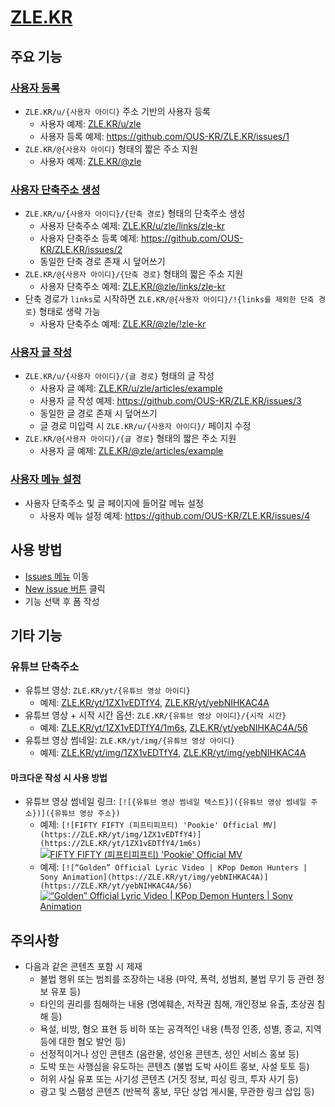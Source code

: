 # [ZLE.KR](https://zle.kr)

## 주요 기능

### [사용자 등록](https://github.com/OUS-KR/ZLE.KR/issues/new?template=01-user-register-by-issue.yml)

- `ZLE.KR/u/{사용자 아이디}` 주소 기반의 사용자 등록
  - 사용자 예제: [ZLE.KR/u/zle](https://zle.kr/u/zle)
  - 사용자 등록 예제: https://github.com/OUS-KR/ZLE.KR/issues/1
- `ZLE.KR/@{사용자 아이디}` 형태의 짧은 주소 지원
  - 사용자 예제: [ZLE.KR/@zle](https://zle.kr/@zle)

### [사용자 단축주소 생성](https://github.com/OUS-KR/ZLE.KR/issues/new?template=02-user-short-url-register-by-issue.yml)

- `ZLE.KR/u/{사용자 아이디}/{단축 경로}` 형태의 단축주소 생성
  - 사용자 단축주소 예제: [ZLE.KR/u/zle/links/zle-kr](https://zle.kr/u/zle/links/zle-kr)
  - 사용자 단축주소 등록 예제: https://github.com/OUS-KR/ZLE.KR/issues/2
  - 동일한 단축 경로 존재 시 덮어쓰기
- `ZLE.KR/@{사용자 아이디}/{단축 경로}` 형태의 짧은 주소 지원
  - 사용자 단축주소 예제: [ZLE.KR/@zle/links/zle-kr](https://zle.kr/@zle/links/zle-kr)
- 단축 경로가 `links`로 시작하면 `ZLE.KR/@{사용자 아이디}/!{links를 제외한 단축 경로}` 형태로 생략 가능
  - 사용자 단축주소 예제: [ZLE.KR/@zle/!zle-kr](https://zle.kr/@zle/!zle-kr)

### [사용자 글 작성](https://github.com/OUS-KR/ZLE.KR/issues/new?template=03-user-article-writing-by-issue.yml)

- `ZLE.KR/u/{사용자 아이디}/{글 경로}` 형태의 글 작성
  - 사용자 글 예제: [ZLE.KR/u/zle/articles/example](https://zle.kr/u/zle/articles/example)
  - 사용자 글 작성 예제: https://github.com/OUS-KR/ZLE.KR/issues/3
  - 동일한 글 경로 존재 시 덮어쓰기
  - 글 경로 미입력 시 `ZLE.KR/u/{사용자 아이디}/` 페이지 수정
- `ZLE.KR/@{사용자 아이디}/{글 경로}` 형태의 짧은 주소 지원
  - 사용자 글 예제: [ZLE.KR/@zle/articles/example](https://zle.kr/@zle/articles/example)
 
### [사용자 메뉴 설정](https://github.com/OUS-KR/ZLE.KR/issues/new?template=04-user-menu-setting-by-issue.yml)

- 사용자 단축주소 및 글 페이지에 들어갈 메뉴 설정
  - 사용자 메뉴 설정 예제: https://github.com/OUS-KR/ZLE.KR/issues/4

## 사용 방법

- [Issues 메뉴](https://github.com/OUS-KR/ZLE.KR/issues) 이동
- [New issue 버튼](https://github.com/OUS-KR/ZLE.KR/issues/new/choose) 클릭
- 기능 선택 후 폼 작성

## 기타 기능

### 유튜브 단축주소

- 유튜브 영상: `ZLE.KR/yt/{유튜브 영상 아이디}`
  - 예제: [ZLE.KR/yt/1ZX1vEDTfY4](https://zle.kr/yt/1ZX1vEDTfY4), [ZLE.KR/yt/yebNIHKAC4A](https://zle.kr/yt/yebNIHKAC4A)
- 유튜브 영상 + 시작 시간 옵션: `ZLE.KR/{유튜브 영상 아이디}/{시작 시간}`
  - 예제: [ZLE.KR/yt/1ZX1vEDTfY4/1m6s](https://zle.kr/yt/1ZX1vEDTfY4/1m6s), [ZLE.KR/yt/yebNIHKAC4A/56](https://zle.kr/yt/yebNIHKAC4A/56)
- 유튜브 영상 썸네일: `ZLE.KR/yt/img/{유튜브 영상 아이디}`
  - 예제: [ZLE.KR/yt/img/1ZX1vEDTfY4](https://zle.kr/yt/img/1ZX1vEDTfY4), [ZLE.KR/yt/img/yebNIHKAC4A](https://zle.kr/yt/img/yebNIHKAC4A)

#### 마크다운 작성 시 사용 방법

- 유튜브 영상 썸네일 링크: `[![{유튜브 영상 썸네일 텍스트}]({유튜브 영상 썸네일 주소})]({유튜브 영상 주소})`
  - 예제: `[![FIFTY FIFTY (피프티피프티) 'Pookie' Official MV](https://ZLE.KR/yt/img/1ZX1vEDTfY4)](https://ZLE.KR/yt/1ZX1vEDTfY4/1m6s)`
  [![FIFTY FIFTY (피프티피프티) 'Pookie' Official MV](https://ZLE.KR/yt/img/1ZX1vEDTfY4)](https://ZLE.KR/yt/1ZX1vEDTfY4/1m6s)
  - 예제: `[![“Golden” Official Lyric Video | KPop Demon Hunters | Sony Animation](https://ZLE.KR/yt/img/yebNIHKAC4A)](https://ZLE.KR/yt/yebNIHKAC4A/56)`
  [![“Golden” Official Lyric Video | KPop Demon Hunters | Sony Animation](https://ZLE.KR/yt/img/yebNIHKAC4A)](https://ZLE.KR/yt/yebNIHKAC4A/56)

## 주의사항

- 다음과 같은 콘텐츠 포함 시 제재
  - 불법 행위 또는 범죄를 조장하는 내용 (마약, 폭력, 성범죄, 불법 무기 등 관련 정보 유포 등)
  - 타인의 권리를 침해하는 내용 (명예훼손, 저작권 침해, 개인정보 유출, 초상권 침해 등)
  - 욕설, 비방, 혐오 표현 등 비하 또는 공격적인 내용 (특정 인종, 성별, 종교, 지역 등에 대한 혐오 발언 등)
  - 선정적이거나 성인 콘텐츠 (음란물, 성인용 콘텐츠, 성인 서비스 홍보 등)
  - 도박 또는 사행심을 유도하는 콘텐츠 (불법 도박 사이트 홍보, 사설 토토 등)
  - 허위 사실 유포 또는 사기성 콘텐츠 (거짓 정보, 피싱 링크, 투자 사기 등)
  - 광고 및 스팸성 콘텐츠 (반복적 홍보, 무단 상업 게시물, 무관한 링크 삽입 등)